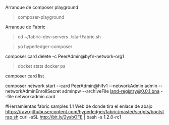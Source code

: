 Arranque de composer playground
>composer-playground

Arranque de Fabric
>cd ~/fabric-dev-servers 
>./startFabric.sh 

>yo hyperledger-composer

composer card delete -c PeerAdmin@byfn-network-org1

>docket stats
>docker ps

composer card list


composer network start --card PeerAdmin@hlfv1 --networkAdmin admin --networkAdminEnrollSecret adminpw --archiveFile land-registry@0.0.1.bna --file networkadmin.card


#Herramientas fabric samples 1.1
Web de donde tira el enlace de abajo
https://raw.githubusercontent.com/hyperledger/fabric/master/scripts/bootstrap.sh
curl -sSL http://bit.ly/2ysbOFE | bash -s 1.2.0-rc1

